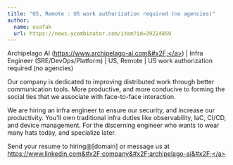 ```yaml
---
title: "US, Remote : US work authorization required (no agencies)"
author:
  name: esafak
  url: https://news.ycombinator.com/item?id=39224859
---
```

Archipelago AI (<a href="https:&#x2F;&#x2F;www.archipelago-ai.com&#x2F;" rel="nofollow">https:&#x2F;&#x2F;www.archipelago-ai.com&#x2F;</a>) | Infra Engineer (SRE&#x2F;DevOps&#x2F;Platform) | US, Remote | US work authorization required (no agencies)

Our company is dedicated to improving distributed work through better communication tools. More productive, and more conducive to forming the social ties that we associate with face-to-face interaction.

We are hiring an infra engineer to ensure our security, and increase our productivity. You&#x27;ll own traditional infra duties like observability, IaC, CI&#x2F;CD, and device management. For the discerning engineer who wants to wear many hats today, and specialize later.

Send your resume to hiring@[domain] or message us at <a href="https:&#x2F;&#x2F;www.linkedin.com&#x2F;company&#x2F;archipelago-ai&#x2F;" rel="nofollow">https:&#x2F;&#x2F;www.linkedin.com&#x2F;company&#x2F;archipelago-ai&#x2F;</a>
